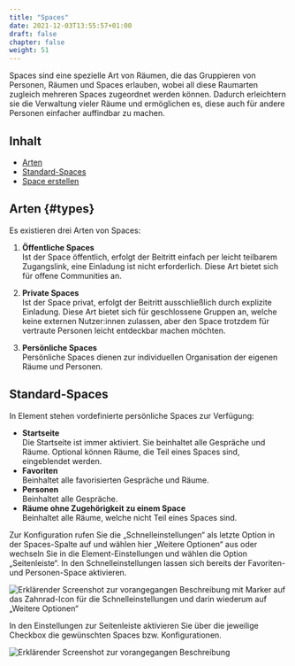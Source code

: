 ```yaml
---
title: "Spaces"
date: 2021-12-03T13:55:57+01:00
draft: false
chapter: false
weight: 51
---
```


Spaces sind eine spezielle Art von Räumen, die das Gruppieren von Personen, Räumen und Spaces erlauben, wobei all diese Raumarten zugleich mehreren Spaces zugeordnet werden können. Dadurch erleichtern sie die Verwaltung vieler Räume und ermöglichen es, diese auch für andere Personen einfacher auffindbar zu machen.

## Inhalt

* [Arten](#types)
* [Standard-Spaces](#default-spaces)  
* [Space erstellen](create)

## Arten {#types}

Es existieren drei Arten von Spaces:

1. **Öffentliche Spaces**  
    Ist der Space öffentlich, erfolgt der Beitritt einfach per leicht teilbarem Zugangslink, eine Einladung ist nicht erforderlich. Diese Art bietet sich für offene Communities an.

2. **Private Spaces**  
    Ist der Space privat, erfolgt der Beitritt ausschließlich durch explizite Einladung. Diese Art bietet sich für geschlossene Gruppen an, welche keine externen Nutzer:innen zulassen, aber den Space trotzdem für vertraute Personen leicht entdeckbar machen möchten. 

3. **Persönliche Spaces**  
    Persönliche Spaces dienen zur individuellen Organisation der eigenen Räume und Personen.

## Standard-Spaces

In Element stehen vordefinierte persönliche Spaces zur Verfügung:

* **Startseite**  
    Die Startseite ist immer aktiviert. Sie beinhaltet alle Gespräche und Räume. Optional können Räume, die Teil eines Spaces sind, eingeblendet werden.
* **Favoriten**  
    Beinhaltet alle favorisierten Gespräche und Räume.
* **Personen**  
    Beinhaltet alle Gespräche.
* **Räume ohne Zugehörigkeit zu einem Space**  
    Beinhaltet alle Räume, welche nicht Teil eines Spaces sind.

Zur Konfiguration rufen Sie die „Schnelleinstellungen“ als letzte Option in der Spaces-Spalte auf und wählen hier „Weitere Optionen“ aus oder wechseln Sie in die Element-Einstellungen und wählen die Option „Seitenleiste“. In den Schnelleinstellungen lassen sich bereits der Favoriten- und Personen-Space aktivieren.

![Erklärender Screenshot zur vorangegangen Beschreibung mit Marker auf das Zahnrad-Icon für die Schnelleinstellungen und darin wiederum auf „Weitere Optionen“](/images/40_Space_Overview_1_de.png?classes=border)

In den Einstellungen zur Seitenleiste aktivieren Sie über die jeweilige Checkbox die gewünschten Spaces bzw. Konfigurationen.

![Erklärender Screenshot zur vorangegangen Beschreibung](/images/40_Space_Overview_2_de.png?classes=border)